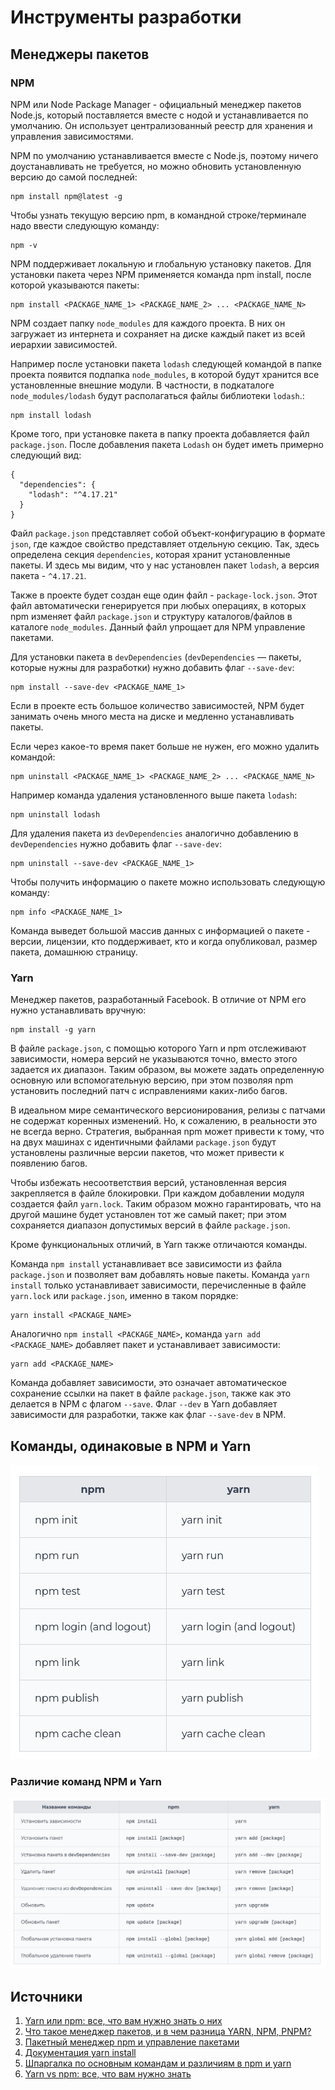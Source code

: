 # Инструменты разработки

## Менеджеры пакетов

### NPM

NPM или Node Package Manager - официальный менеджер пакетов Node.js, который поставляется вместе с нодой и устанавливается по умолчанию. Он использует централизованный реестр для хранения и управления зависимостями.

NPM по умолчанию устанавливается вместе с Node.js, поэтому ничего доустанавливать не требуется, но можно обновить установленную версию до самой последней:

```
npm install npm@latest -g
```

Чтобы узнать текущую версию npm, в командной строке/терминале надо ввести следующую команду:

```
npm -v
```

NPM поддерживает локальную и глобальную установку пакетов. Для установки пакета через NPM применяется команда npm install, после которой указываются пакеты:

```
npm install <PACKAGE_NAME_1> <PACKAGE_NAME_2> ... <PACKAGE_NAME_N>
```

NPM создает папку `node_modules` для каждого проекта. В них он загружает из интернета и сохраняет на диске каждый пакет из всей иерархии зависимостей.

Например после установки пакета `lodash` следующей командой в папке проекта появится подпапка `node_modules`, в которой будут хранится все установленные внешние модули. В частности, в подкаталоге `node_modules/lodash` будут располагаться файлы библиотеки `lodash`.:

```
npm install lodash
```

Кроме того, при установке пакета в папку проекта добавляется файл `package.json`. После добавления пакета `Lodash` он будет иметь примерно следующий вид:

```
{
  "dependencies": {
    "lodash": "^4.17.21"
  }
}
```

Файл `package.json` представляет собой объект-конфигурацию в формате `json`, где каждое свойство представляет отдельную секцию. Так, здесь определена секция `dependencies`, которая хранит установленные пакеты. И здесь мы видим, что у нас установлен пакет `lodash`, а версия пакета - `^4.17.21`.

Также в проекте будет создан еще один файл - `package-lock.json`. Этот файл автоматически генерируется при любых операциях, в которых npm изменяет файл `package.json` и структуру каталогов/файлов в каталоге `node_modules`. Данный файл упрощает для NPM управление пакетами.

Для установки пакета в `devDependencies` (`devDependencies` — пакеты, которые нужны для разработки) нужно добавить флаг `--save-dev`:

```
npm install --save-dev <PACKAGE_NAME_1>
```

Если в проекте есть большое количество зависимостей, NPM будет занимать очень много места на диске и медленно устанавливать пакеты.

Если через какое-то время пакет больше не нужен, его можно удалить командой:

```
npm uninstall <PACKAGE_NAME_1> <PACKAGE_NAME_2> ... <PACKAGE_NAME_N>
```

Например команда удаления установленного выше пакета `lodash`:

```
npm uninstall lodash
```

Для удаления пакета из `devDependencies` аналогично добавлению в `devDependencies` нужно добавить флаг `--save-dev`:

```
npm uninstall --save-dev <PACKAGE_NAME_1>

```

Чтобы получить информацию о пакете можно использовать следующую команду:

```
npm info <PACKAGE_NAME_1>
```

Команда выведет большой массив данных с информацией о пакете - версии, лицензии, кто поддерживает, кто и когда опубликовал, размер пакета, домашнюю страницу.

### Yarn

Менеджер пакетов, разработанный Facebook. В отличие от NPM его нужно устанавливать вручную:

```
npm install -g yarn
```

В файле `package.json`, с помощью которого Yarn и npm отслеживают зависимости, номера версий не указываются точно, вместо этого задается их диапазон. Таким образом, вы можете задать определенную основную или вспомогательную версию, при этом позволяя npm установить последний патч с исправлениями каких-либо багов.

В идеальном мире семантического версионирования, релизы с патчами не содержат коренных изменений. Но, к сожалению, в реальности это не всегда верно. Стратегия, выбранная npm может привести к тому, что на двух машинах с идентичными файлами `package.json` будут установлены различные версии пакетов, что может привести к появлению багов.

Чтобы избежать несоответствия версий, установленная версия закрепляется в файле блокировки. При каждом добавлении модуля создается файл `yarn.lock`. Таким образом можно гарантировать, что на другой машине будет установлен тот же самый пакет; при этом сохраняется диапазон допустимых версий в файле `package.json`.

Кроме функциональных отличий, в Yarn также отличаются команды.

Команда `npm install` устанавливает все зависимости из файла `package.json` и позволяет вам добавлять новые пакеты. Команда `yarn install` только устанавливает зависимости, перечисленные в файле `yarn.lock` или `package.json`, именно в таком порядке:

```
yarn install <PACKAGE_NAME>
```

Аналогично `npm install <PACKAGE_NAME>`, команда `yarn add <PACKAGE_NAME>` добавляет пакет и устанавливает зависимости:

```
yarn add <PACKAGE_NAME>
```

Команда добавляет зависимости, это означает автоматическое сохранение ссылки на пакет в файле `package.json`, также как это делается в NPM с флагом `--save`. Флаг `--dev` в Yarn добавляет зависимости для разработки, также как флаг `--save-dev` в NPM.

## Команды, одинаковые в NPM и Yarn

![Различие команд NPM и Yarn](./../assets/images/Менеджеры%20пакетов/Команды,%20одинаковые%20в%20NPM%20и%20Yarn.png)

### Различие команд NPM и Yarn

![Различие команд NPM и Yarn](./../assets/images/Менеджеры%20пакетов/Различие%20команд%20NPM%20и%20Yarn.png)

## Источники

1. [Yarn или npm: все, что вам нужно знать о них](https://prgssr.ru/development/yarn-ili-npm-vse-chto-vam-nuzhno-znat.html)
2. [Что такое менеджер пакетов, и в чем разница YARN, NPM, PNPM?](https://habr.com/ru/articles/726096/)
3. [Пакетный менеджер npm и управление пакетами](https://metanit.com/web/nodejs/2.4.php)
4. [Документация yarn install](https://classic.yarnpkg.com/en/docs/cli/install)
5. [Шпаргалка по основным командам и различиям в npm и yarn](https://zencod.ru/articles/npm-yarn-cheat-sheet/)
6. [Yarn vs npm: все, что вам нужно знать](https://teletype.in/@budnifronta/u4ONfLrU_Me)
